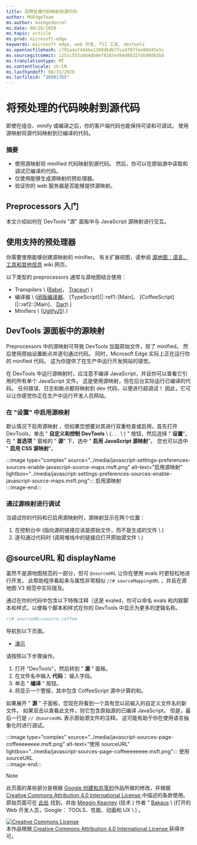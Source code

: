 ```yaml
---
title: 将预处理代码映射到源代码
author: MSEdgeTeam
ms.author: msedgedevrel
ms.date: 08/28/2020
ms.topic: article
ms.prod: microsoft-edge
keywords: microsoft edge, web 开发, f12 工具, devtools
ms.openlocfilehash: c791a4af4446a1209d6db77ca4787fee80d45e5c
ms.sourcegitcommit: 1251c555c6b4db8ef8187ed94d8832fdb89d03b8
ms.translationtype: MT
ms.contentlocale: zh-CN
ms.lasthandoff: 08/31/2020
ms.locfileid: "10981765"
---
```

<!-- Copyright Meggin Kearney and Paul Bakaus

   Licensed under the Apache License, Version 2.0 (the "License");
   you may not use this file except in compliance with the License.
   You may obtain a copy of the License at

       https://www.apache.org/licenses/LICENSE-2.0

   Unless required by applicable law or agreed to in writing, software
   distributed under the License is distributed on an "AS IS" BASIS,
   WITHOUT WARRANTIES OR CONDITIONS OF ANY KIND, either express or implied.
   See the License for the specific language governing permissions and
   limitations under the License.  -->  





# 将预处理的代码映射到源代码   




即使在组合、minify 或编译之后，你的客户端代码也能保持可读和可调试。  使用源映射将源代码映射到已编译的代码。  

### 摘要  

*   使用源映射将 minified 代码映射到源代码。 然后，你可以在原始源中读取和调试已编译的代码。  
*   仅使用能够生成源映射的预处理器。  
*   验证你的 web 服务器是否能够提供源映射。  
    
<!--todo: add link to preprocessors capable of producing Source Maps when section is available -->  
<!--[]: /web/tools/setup/setup-preprocessors?#supported_preprocessors ""  -->  

## Preprocessors 入门  

本文介绍如何在 DevTools "源" 面板中与 JavaScript 源映射进行交互。  <!--For a first overview of what preprocessors are, how each may help, and how Source Maps work; see Set Up CSS & JS Preprocessors.  -->  

<!--todo: add link to Set Up CSS & JS Preprocessors when section is available -->  
<!--[]: /web/tools/setup/setup-preprocessors#debugging-and-editing-preprocessed-content ""  -->  

## 使用支持的预处理器  

你需要使用能够创建源映射的 minifier。  <!--For the most popular options, see the preprocessor support section.  -->  有关扩展视图，请参阅 [源地图：语言、工具和其他信息][GitHubWikiSourceMapsLanguagesTools] wiki 网页。  

<!--todo: add link to see the preprocessor support section when section is available -->  
<!--[]: /web/tools/setup/setup-preprocessors?#supported_preprocessors ""  -->  

以下类型的 preprocessors 通常与源地图结合使用：  

*   Transpilers \ ([Babel][BabelJS]， [Traceur][GitHubWikiGoogleTraceurCompiler]\ )   
*   编译器 \ ([闭版编译器][GitHubGoogleClosureCompiler]、 [TypeScript][|::ref1::|Main]、 [CoffeeScript][|::ref2::|Main]、 [Dart][DartMain]\ )   
*   Minifiers \ ([UglifyJS][GitHubMishooUglifyJS]\ )   
    
## DevTools 源面板中的源映射  

Preprocessors 中的源映射可导致 DevTools 加载原始文件，除了 minified。  然后使用原始设置断点并逐句通过代码。  同时，Microsoft Edge 实际上正在运行你的 minified 代码。 这为你提供了在生产中运行开发网站的错觉。  

在 DevTools 中运行源映射时，应注意不编译 JavaScript，并且你可以查看它引用的所有单个 JavaScript 文件。  这是使用源映射，但在后台实际运行已编译的代码。  任何错误、日志和断点都将映射到 dev 代码，以便进行超调试！  因此，它可以让你感觉你正在生产中运行开发人员网站。  

### 在 "设置" 中启用源映射  

默认情况下启用源映射 <!--\(as of Microsoft Edge 39\)-->，但如果您想要对其进行双重检查或启用，首先打开 DevTools，单击 " **自定义和控制 DevTools** \ (`...` \ ) " 按钮，然后选择 " **设置**"。  在 " **首选项** " 窗格的 " **源**" 下，选中 " **启用 JavaScript 源映射**"。  您也可以选中 " **启用 CSS 源映射**"。  

:::image type="complex" source="../media/javascript-settings-preferences-sources-enable-javascript-source-maps.msft.png" alt-text="启用源映射" lightbox="../media/javascript-settings-preferences-sources-enable-javascript-source-maps.msft.png":::
   启用源映射  
:::image-end:::  

### 通过源映射进行调试  

当调试你的代码和已启用源映射时，源映射显示在两个位置：  

1.  在控制台中 (指向源的链接应该是原始文件，而不是生成的文件 \ )   
1.  逐句通过代码时 (调用堆栈中的链接应打开原始源文件 \ )   
    
<!--todo: add link to debugging your code when section is available -->  
<!--[DebugBreakpointsStepCode]: https://docs.microsoft.com/microsoft-edge/devtools-guide-chromium/debug/breakpoints/step-code ""  -->  

## @sourceURL 和 displayName  

虽然不是源地图规范的一部分，但可 `@sourceURL` 让你在使用 evals 时更轻松地进行开发。  此帮助程序看起来与属性非常相似 `//# sourceMappingURL` ，并且在源地图 V3 规范中实际提及。  

通过在你的代码中包含以下特殊注释（这是 evaled，你可以命名 evals 和内联脚本和样式，以便每个脚本和样式在你的 DevTools 中显示为更多的逻辑名称。  

```javascript
//# sourceURL=source.coffee
```  

导航到以下页面。  

*   [演示][CssNinjaDemoSourceMapping]
    
请按照以下步骤操作。  

1.  打开 "DevTools"，然后转到 " **源** " 面板。  
1.  在文件名中输入 **代码：** 输入字段。  
1.  单击 " **编译** " 按钮。  
1.  将显示一个警报，其中包含 CoffeeScript 源中计算的和。  
    
如果展开 " **源** " 子面板，您现在将看到一个具有您以前输入的自定义文件名的新文件。  如果双击以查看此文件，则它包含原始源的已编译 JavaScript。  但是，最后一行是 `// @sourceURL` 表示原始源文件的注释。  这可能有助于你在使用语言抽象化时进行调试。  

:::image type="complex" source="../media/javascript-sources-page-coffeeeeeeee.msft.png" alt-text="使用 sourceURL" lightbox="../media/javascript-sources-page-coffeeeeeeee.msft.png":::
   使用 sourceURL  
:::image-end:::  

<!--  
## Feedback   


-->  

<!-- links -->  

[BabelJS]: https://babeljs.io "Babel 是 JavaScript 编译器"  
[CoffeeScriptMain]: https://coffeescript.org "CoffeeScript"  
[CssNinjaDemoSourceMapping]: https://www.thecssninja.com/demo/source_mapping/compile.html "一个简单的//# sourceURL eval 命名示例"  
[DartMain]: https://www.dartlang.org "Dart 编程语言"  
[GitHubGoogleClosureCompiler]: https://github.com/google/closure-compiler "google/闭包-编译器 |GitHub"  
[GitHubMishooUglifyJS]: https://github.com/mishoo/UglifyJS "mishoo/UglifyJS |GitHub"  
[GitHubWikiSourceMapsLanguagesTools]: https://github.com/ryanseddon/source-map/wiki/Source-maps:-languages,-tools-and-other-info "源地图：语言、工具和其他信息 |GitHub wiki"  
[GitHubWikiGoogleTraceurCompiler]: https://github.com/google/traceur-compiler/wiki/Getting-Started "入门-google/traceur-编译器 |GitHub wiki"  
[TypeScriptMain]: https://www.typescriptlang.org "TypeScript"  

> [!NOTE]
> 此页面的某些部分是根据 [Google 创建和共享的][GoogleSitePolicies]作品所做的修改，并根据[ Creative Commons Attribution 4.0 International License ][CCA4IL]中描述的条款使用。  
> 原始页面可在 [此处](https://developers.google.com/web/tools/chrome-devtools/javascript/source-maps) 找到，并由 [Meggin Kearney][MegginKearney] (技术 ) 作者 " [Bakaus][PaulBakaus] \ (打开的 Web 开发人员，Google： TOOLS、性能、动画和 UX \ ) 。  

[![Creative Commons License][CCby4Image]][CCA4IL]  
本作品根据[ Creative Commons Attribution 4.0 International License ][CCA4IL]获得许可。  

[CCA4IL]: https://creativecommons.org/licenses/by/4.0  
[CCby4Image]: https://i.creativecommons.org/l/by/4.0/88x31.png  
[GoogleSitePolicies]: https://developers.google.com/terms/site-policies  
[KayceBasques]: https://developers.google.com/web/resources/contributors/kaycebasques  
[MegginKearney]: https://developers.google.com/web/resources/contributors/megginkearney  
[PaulBakaus]: https://developers.google.com/web/resources/contributors/pbakaus  
